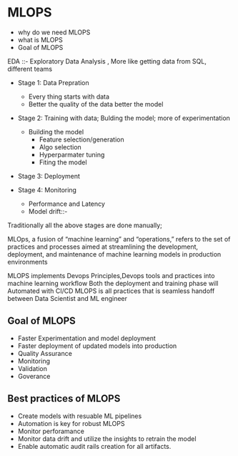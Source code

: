 # MLOPS
- why do we need  MLOPS
-  what is MLOPS
- Goal of MLOPS

EDA ::- Exploratory Data Analysis , More like getting data from SQL, different teams

 - Stage 1: Data Prepration
   - Every thing starts with data
   - Better the quality of the data better the model
     
   
 - Stage 2: Training with data; Bulding the model; more of experimentation 
     - Building the model
         - Feature selection/generation
         - Algo selection
         - Hyperparmater tuning
         - Fiting the model
           
 - Stage 3: Deployment
   
 - Stage 4: Monitoring
     - Performance and Latency
     - Model drift::- 

Traditionally all the above stages are done manually;

MLOps, a fusion of “machine learning” and “operations,” refers to the set of practices and processes aimed at streamlining the development, deployment, and maintenance of machine learning models in production environments

MLOPS implements Devops Principles,Devops tools and practices into machine learning workflow
Both the deployment and training phase will Automated with CI/CD
MLOPS is all  practices that is seamless handoff between Data Scientist and ML engineer


## Goal of MLOPS
- Faster Experimentation and model deployment
- Faster deployment of updated models into production
- Quality Assurance
- Monitoring
- Validation
- Goverance 

## Best practices of MLOPS
- Create models with resuable ML pipelines
- Automation is key for robust MLOPS
- Monitor perforamance
- Monitor data drift and utilize the insights to retrain the model
- Enable automatic audit rails creation for all artifacts.




